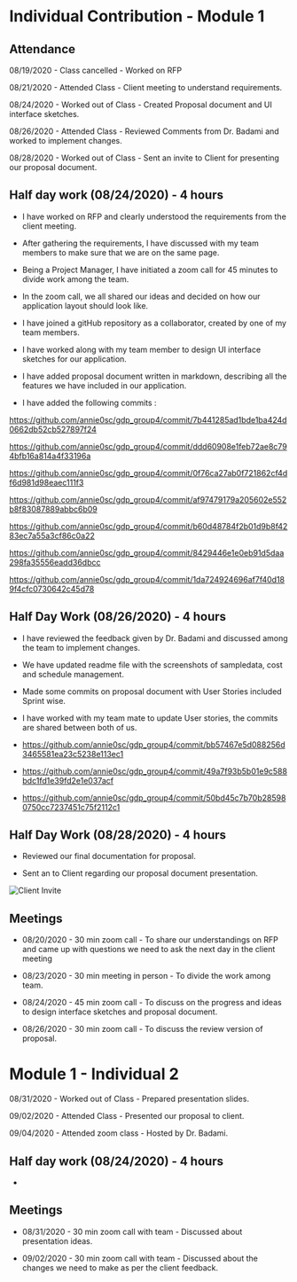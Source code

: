 # Individual Contribution - Module 1

## Attendance

08/19/2020 - Class cancelled - Worked on RFP

08/21/2020 - Attended Class - Client meeting to understand requirements.

08/24/2020 - Worked out of Class - Created Proposal document and UI interface sketches.

08/26/2020 - Attended Class - Reviewed Comments from Dr. Badami and worked to implement changes.

08/28/2020 - Worked out of Class - Sent an invite to Client for presenting our proposal document.

## Half day work (08/24/2020) - 4 hours

- I have worked on RFP and clearly understood the requirements from the client meeting.

- After gathering the requirements, I have discussed with my team members to make sure that we are on the same page.

- Being a Project Manager, I have initiated a zoom call for 45 minutes to divide work among the team.

- In the zoom call, we all shared our ideas and decided on how our application layout should look like.

- I have joined a gitHub repository as a collaborator, created by one of my team members.

- I have worked along with my team member to design UI interface sketches for our application.

- I have added proposal document written in markdown, describing all the features we have included in our application.

- I have added the following commits :

https://github.com/annie0sc/gdp_group4/commit/7b441285ad1bde1ba424d0662db52cb527897f24

https://github.com/annie0sc/gdp_group4/commit/ddd60908e1feb72ae8c794bfb16a814a4f33196a

https://github.com/annie0sc/gdp_group4/commit/0f76ca27ab0f721862cf4df6d981d98eaec111f3

https://github.com/annie0sc/gdp_group4/commit/af97479179a205602e552b8f83087889abbc6b09

https://github.com/annie0sc/gdp_group4/commit/b60d48784f2b01d9b8f4283ec7a55a3cf86c0a22

https://github.com/annie0sc/gdp_group4/commit/8429446e1e0eb91d5daa298fa35556eadd36dbcc

https://github.com/annie0sc/gdp_group4/commit/1da724924696af7f40d189f4cfc0730642c45d78


## Half Day Work (08/26/2020) - 4 hours

- I have reviewed the feedback given by Dr. Badami and discussed among the team to implement changes.

- We have updated readme file with the screenshots of sampledata, cost and schedule management.

- Made some commits on proposal document with User Stories included Sprint wise.

- I have worked with my team mate to update User stories, the commits are shared between both of us.

- https://github.com/annie0sc/gdp_group4/commit/bb57467e5d088256d3465581ea23c5238e113ec1

- https://github.com/annie0sc/gdp_group4/commit/49a7f93b5b01e9c588bdc1fd1e39fd2e1e037acf

- https://github.com/annie0sc/gdp_group4/commit/50bd45c7b70b285980750cc7237451c75f2112c1

## Half Day Work (08/28/2020) - 4 hours

- Reviewed our final documentation for proposal.

- Sent an to Client regarding our proposal document presentation.

![Client Invite](https://github.com/annie0sc/gdp_group4/blob/master/client%20invite.PNG?raw=true)


## Meetings

- 08/20/2020 - 30 min zoom call - To share our understandings on RFP and came up with questions we need to ask the next day in the client meeting 

- 08/23/2020 - 30 min meeting in person - To divide the work among team.

- 08/24/2020 - 45 min zoom call - To discuss on the progress and ideas to design interface sketches and proposal document.

- 08/26/2020 - 30 min zoom call - To discuss the review version of proposal.


# Module 1 - Individual 2

08/31/2020 - Worked out of Class - Prepared presentation slides.

09/02/2020 - Attended Class - Presented our proposal to client.

09/04/2020 - Attended zoom class - Hosted by Dr. Badami.

## Half day work (08/24/2020) - 4 hours

- 





## Meetings

- 08/31/2020 - 30 min zoom call with team - Discussed about presentation ideas.

- 09/02/2020 - 30 min zoom call with team - Discussed about the changes we need to make as per the client feedback.
